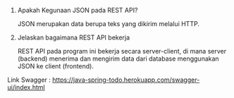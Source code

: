 1. Apakah Kegunaan JSON pada REST API?

    JSON merupakan data berupa teks yang dikirim melalui HTTP.
2. Jelaskan bagaimana REST API bekerja

    REST API pada program ini bekerja secara server-client, di mana server
   (backend) menerima dan mengirim data dari database menggunakan JSON ke client (frontend).


Link Swagger : https://java-spring-todo.herokuapp.com/swagger-ui/index.html